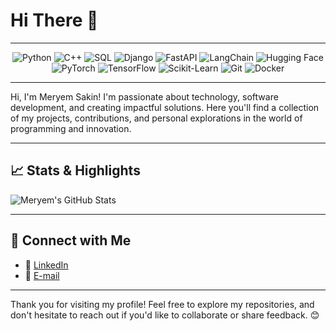 # Hi There 👋

---
<div align="center">
  <img src="https://img.shields.io/badge/Python-3776AB?style=for-the-badge&logo=python&logoColor=white" alt="Python">
  <img src="https://img.shields.io/badge/C++-00599C?style=for-the-badge&logo=c%2B%2B&logoColor=white" alt="C++">
  <img src="https://img.shields.io/badge/SQL-4479A1?style=for-the-badge&logo=postgresql&logoColor=white" alt="SQL">
  <img src="https://img.shields.io/badge/Django-092E20?style=for-the-badge&logo=django&logoColor=white" alt="Django">
  <img src="https://img.shields.io/badge/FastAPI-009688?style=for-the-badge&logo=fastapi&logoColor=white" alt="FastAPI">
  <img src="https://img.shields.io/badge/LangChain-FF6600?style=for-the-badge&logoColor=white" alt="LangChain">
  <img src="https://img.shields.io/badge/HuggingFace-F50057?style=for-the-badge&logo=huggingface&logoColor=white" alt="Hugging Face">
  <img src="https://img.shields.io/badge/PyTorch-EE4C2C?style=for-the-badge&logo=pytorch&logoColor=white" alt="PyTorch">
  <img src="https://img.shields.io/badge/TensorFlow-FF6F00?style=for-the-badge&logo=tensorflow&logoColor=white" alt="TensorFlow">
  <img src="https://img.shields.io/badge/Scikit--Learn-F7931E?style=for-the-badge&logo=scikit-learn&logoColor=white" alt="Scikit-Learn">
  <img src="https://img.shields.io/badge/Git-F05032?style=for-the-badge&logo=git&logoColor=white" alt="Git">
  <img src="https://img.shields.io/badge/Docker-2496ED?style=for-the-badge&logo=docker&logoColor=white" alt="Docker">
</div>

---

Hi, I'm Meryem Sakin! I'm passionate about technology, software development, and creating impactful solutions. Here you'll find a collection of my projects, contributions, and personal explorations in the world of programming and innovation.

---

## 📈 Stats & Highlights
![Meryem's GitHub Stats](https://github-readme-stats.vercel.app/api?username=meryemsakin&show_icons=true&theme=radical)

---

## 🤝 Connect with Me
- 💼 [LinkedIn](https://www.linkedin.com/in/meryem-sakin-510423221/)  
- 📧 [E-mail](meryemmsakinn.com)  

---

Thank you for visiting my profile! Feel free to explore my repositories, and don't hesitate to reach out if you'd like to collaborate or share feedback. 😊
